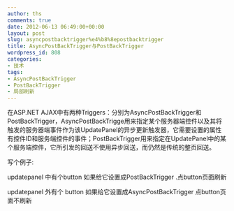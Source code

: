 ```yaml
---
author: ths
comments: true
date: 2012-06-13 06:49:00+00:00
layout: post
slug: asyncpostbacktrigger%e4%b8%8epostbacktrigger
title: AsyncPostBackTrigger与PostBackTrigger
wordpress_id: 808
categories:
- 技术
tags:
- AsyncPostBackTrigger
- PostBackTrigger
- 局部刷新
---
```


在ASP.NET AJAX中有两种Triggers：分别为AsyncPostBackTrigger和PostBackTrigger，AsyncPostBackTrigge用来指定某个服务器端控件以及其将触发的服务器端事件作为该UpdatePanel的异步更新触发器，它需要设置的属性有控件ID和服务端控件的事件；PostBackTrigger用来指定在UpdatePanel中的某个服务端控件，它所引发的回送不使用异步回送，而仍然是传统的整页回送。 





写个例子: 





updatepanel 中有个button 如果给它设置成PostBackTrigger .点button页面刷新 





updatepanel 外有个 button 如果给它设置成AsyncPostBackTrigger 点button页面不刷新



